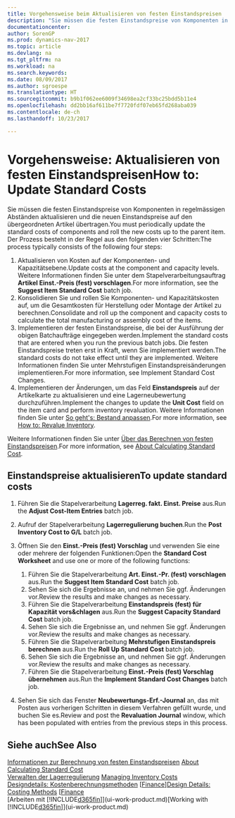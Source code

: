 ```yaml
---
title: Vorgehensweise beim Aktualisieren von festen Einstandspreisen
description: "Sie müssen die festen Einstandspreise von Komponenten in regelmässigen Abständen aktualisieren und die neuen Einstandspreise auf den übergeordneten Artikel übertragen."
documentationcenter: 
author: SorenGP
ms.prod: dynamics-nav-2017
ms.topic: article
ms.devlang: na
ms.tgt_pltfrm: na
ms.workload: na
ms.search.keywords: 
ms.date: 08/09/2017
ms.author: sgroespe
ms.translationtype: HT
ms.sourcegitcommit: b9b1f062ee6009f34698ea2cf33bc25bdd5b11e4
ms.openlocfilehash: dd2bb16af611be7f7720fdf07eb65fd268aba039
ms.contentlocale: de-ch
ms.lasthandoff: 10/23/2017

---
```

# <a name="how-to-update-standard-costs"></a><span data-ttu-id="671e4-103">Vorgehensweise: Aktualisieren von festen Einstandspreisen</span><span class="sxs-lookup"><span data-stu-id="671e4-103">How to: Update Standard Costs</span></span>
<span data-ttu-id="671e4-104">Sie müssen die festen Einstandspreise von Komponenten in regelmässigen Abständen aktualisieren und die neuen Einstandspreise auf den übergeordneten Artikel übertragen.</span><span class="sxs-lookup"><span data-stu-id="671e4-104">You must periodically update the standard costs of components and roll the new costs up to the parent item.</span></span> <span data-ttu-id="671e4-105">Der Prozess besteht in der Regel aus den folgenden vier Schritten:</span><span class="sxs-lookup"><span data-stu-id="671e4-105">The process typically consists of the following four steps:</span></span>  

1.  <span data-ttu-id="671e4-106">Aktualisieren von Kosten auf der Komponenten- und Kapazitätsebene.</span><span class="sxs-lookup"><span data-stu-id="671e4-106">Update costs at the component and capacity levels.</span></span> <span data-ttu-id="671e4-107">Weitere Informationen finden Sie unter dem Stapelverarbeitungsauftrag **Artikel Einst.-Preis (fest) vorschlagen**.</span><span class="sxs-lookup"><span data-stu-id="671e4-107">For more information, see the **Suggest Item Standard Cost** batch job.</span></span>  
2.  <span data-ttu-id="671e4-108">Konsolidieren Sie und rollen Sie Komponenten- und Kapazitätskosten auf, um die Gesamtkosten für Herstellung oder Montage der Artikel zu berechnen.</span><span class="sxs-lookup"><span data-stu-id="671e4-108">Consolidate and roll up the component and capacity costs to calculate the total manufacturing or assembly cost of the items.</span></span>  
3.  <span data-ttu-id="671e4-109">Implementieren der festen Einstandspreise, die bei der Ausführung der obigen Batchaufträge eingegeben werden.</span><span class="sxs-lookup"><span data-stu-id="671e4-109">Implement the standard costs that are entered when you run the previous batch jobs.</span></span> <span data-ttu-id="671e4-110">Die festen Einstandspreise treten erst in Kraft, wenn Sie implementiert werden.</span><span class="sxs-lookup"><span data-stu-id="671e4-110">The standard costs do not take effect until they are implemented.</span></span> <span data-ttu-id="671e4-111">Weitere Informationen finden Sie unter Mehrstufigen Einstandspreisänderungen implementieren.</span><span class="sxs-lookup"><span data-stu-id="671e4-111">For more information, see Implement Standard Cost Changes.</span></span>  
4.  <span data-ttu-id="671e4-112">Implementieren der Änderungen, um das Feld **Einstandspreis** auf der Artikelkarte zu aktualisieren und eine Lagerneubewertung durchzuführen.</span><span class="sxs-lookup"><span data-stu-id="671e4-112">Implement the changes to update the **Unit Cost** field on the item card and perform inventory revaluation.</span></span> <span data-ttu-id="671e4-113">Weitere Informationen finden Sie unter [So geht's: Bestand anpassen](inventory-how-revalue-inventory.md).</span><span class="sxs-lookup"><span data-stu-id="671e4-113">For more information, see [How to: Revalue Inventory](inventory-how-revalue-inventory.md).</span></span>  

<span data-ttu-id="671e4-114">Weitere Informationen finden Sie unter [Über das Berechnen von festen Einstandspreisen](finance-about-calculating-standard-cost.md).</span><span class="sxs-lookup"><span data-stu-id="671e4-114">For more information, see [About Calculating Standard Cost](finance-about-calculating-standard-cost.md).</span></span>  
## <a name="to-update-standard-costs"></a><span data-ttu-id="671e4-115">Einstandspreise aktualisieren</span><span class="sxs-lookup"><span data-stu-id="671e4-115">To update standard costs</span></span>  
1.  <span data-ttu-id="671e4-116">Führen Sie die Stapelverarbeitung **Lagerreg. fakt. Einst. Preise** aus.</span><span class="sxs-lookup"><span data-stu-id="671e4-116">Run the **Adjust Cost-Item Entries** batch job.</span></span>  
2.  <span data-ttu-id="671e4-117">Aufruf der Stapelverarbeitung **Lagerregulierung buchen**.</span><span class="sxs-lookup"><span data-stu-id="671e4-117">Run the **Post Inventory Cost to G/L** batch job.</span></span>  
3.  <span data-ttu-id="671e4-118">Öffnen Sie den **Einst.-Preis (fest) Vorschlag** und verwenden Sie eine oder mehrere der folgenden Funktionen:</span><span class="sxs-lookup"><span data-stu-id="671e4-118">Open the **Standard Cost Worksheet** and use one or more of the following functions:</span></span>  

    1.  <span data-ttu-id="671e4-119">Führen Sie die Stapelverarbeitung **Art. Einst.-Pr. (fest) vorschlagen** aus.</span><span class="sxs-lookup"><span data-stu-id="671e4-119">Run the **Suggest Item Standard Cost** batch job.</span></span>  
    2.  <span data-ttu-id="671e4-120">Sehen Sie sich die Ergebnisse an, und nehmen Sie ggf. Änderungen vor.</span><span class="sxs-lookup"><span data-stu-id="671e4-120">Review the results and make changes as necessary.</span></span>  
    3.  <span data-ttu-id="671e4-121">Führen Sie die Stapelverarbeitung **Einstandspreis (fest) für Kapazität vors&chlagen** aus.</span><span class="sxs-lookup"><span data-stu-id="671e4-121">Run the **Suggest Capacity Standard Cost** batch job.</span></span>  
    4.  <span data-ttu-id="671e4-122">Sehen Sie sich die Ergebnisse an, und nehmen Sie ggf. Änderungen vor.</span><span class="sxs-lookup"><span data-stu-id="671e4-122">Review the results and make changes as necessary.</span></span>
    5. <span data-ttu-id="671e4-123">Führen Sie die Stapelverarbeitung **Mehrstufigen Einstandspreis berechnen** aus.</span><span class="sxs-lookup"><span data-stu-id="671e4-123">Run the **Roll Up Standard Cost** batch job.</span></span>
    6.  <span data-ttu-id="671e4-124">Sehen Sie sich die Ergebnisse an, und nehmen Sie ggf. Änderungen vor.</span><span class="sxs-lookup"><span data-stu-id="671e4-124">Review the results and make changes as necessary.</span></span>
    7.  <span data-ttu-id="671e4-125">Führen Sie die Stapelverarbeitung **Einst.-Preis (fest) Vorschlag übernehmen** aus.</span><span class="sxs-lookup"><span data-stu-id="671e4-125">Run the **Implement Standard Cost Changes** batch job.</span></span>  
4.  <span data-ttu-id="671e4-126">Sehen Sie sich das Fenster **Neubewertungs-Erf.-Journal** an, das mit Posten aus vorherigen Schritten in diesem Verfahren gefüllt wurde, und buchen Sie es.</span><span class="sxs-lookup"><span data-stu-id="671e4-126">Review and post the **Revaluation Journal** window, which has been populated with entries from the previous steps in this process.</span></span>  

## <a name="see-also"></a><span data-ttu-id="671e4-127">Siehe auch</span><span class="sxs-lookup"><span data-stu-id="671e4-127">See Also</span></span>  
 <span data-ttu-id="671e4-128">[Informationen zur Berechnung von festen Einstandspreisen](finance-about-calculating-standard-cost.md) </span><span class="sxs-lookup"><span data-stu-id="671e4-128">[About Calculating Standard Cost](finance-about-calculating-standard-cost.md) </span></span>  
 <span data-ttu-id="671e4-129">[Verwalten der Lagerregulierung](finance-manage-inventory-costs.md) </span><span class="sxs-lookup"><span data-stu-id="671e4-129">[Managing Inventory Costs](finance-manage-inventory-costs.md) </span></span>  
 <span data-ttu-id="671e4-130">[Designdetails: Kostenberechnungsmethoden](design-details-costing-methods.md) [[Finance](finance.md)]</span><span class="sxs-lookup"><span data-stu-id="671e4-130">[Design Details: Costing Methods](design-details-costing-methods.md) [[Finance](finance.md)</span></span>  
 <span data-ttu-id="671e4-131">[Arbeiten mit [!INCLUDE[d365fin](includes/d365fin_md.md)]](ui-work-product.md)</span><span class="sxs-lookup"><span data-stu-id="671e4-131">[Working with [!INCLUDE[d365fin](includes/d365fin_md.md)]](ui-work-product.md)</span></span>  

